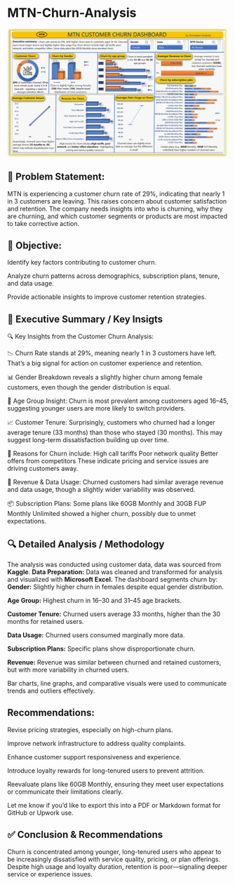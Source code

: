 # MTN-Churn-Analysis
![Dashboard view](https://github.com/Chris-Data-Driver/MTN-Churn-Analysis/blob/main/MTN.png)


## 📌 Problem Statement:
MTN is experiencing a customer churn rate of 29%, indicating that nearly 1 in 3 customers are leaving. This raises concern about customer satisfaction and retention. The company needs insights into who is churning, why they are churning, and which customer segments or products are most impacted to take corrective action.

## 🎯 Objective:

Identify key factors contributing to customer churn.

Analyze churn patterns across demographics, subscription plans, tenure, and data usage.

Provide actionable insights to improve customer retention strategies.

## 🧠 Executive Summary / Key Insigts

🔍 Key Insights from the Customer Churn Analysis:

📉 Churn Rate stands at 29%, meaning nearly 1 in 3 customers have left. That’s a big signal for action on customer experience and retention.

📊 Gender Breakdown reveals a slightly higher churn among female customers, even though the gender distribution is equal.

👥 Age Group Insight: Churn is most prevalent among customers aged 16–45, suggesting younger users are more likely to switch providers.

📈 Customer Tenure: Surprisingly, customers who churned had a longer average tenure (33 months) than those who stayed (30 months). This may suggest long-term dissatisfaction building up over time.

📶 Reasons for Churn include:
   High call tariffs
   Poor network quality
   Better offers from competitors
These indicate pricing and service issues are driving customers away.

💸 Revenue & Data Usage: Churned customers had similar average revenue and data usage, though a slightly wider variability was observed.

📦 Subscription Plans: Some plans like 60GB Monthly and 30GB FUP Monthly Unlimited showed a higher churn, possibly due to unmet expectations.

## 🔍 Detailed Analysis / Methodology
The analysis was conducted using customer data, data was sourced from **Kaggle**. **Data Preparation:** Data was cleaned and transformed for analysis and visualized with **Microsoft Excel.**
The dashboard segments churn by:
**Gender:** Slightly higher churn in females despite equal gender distribution.

**Age Group:** Highest churn in 16–30 and 31–45 age brackets.

**Customer Tenure:** Churned users average 33 months, higher than the 30 months for retained users.

**Data Usage:** Churned users consumed marginally more data.

**Subscription Plans:** Specific plans show disproportionate churn.

**Revenue:** Revenue was similar between churned and retained customers, but with more variability in churned users.

Bar charts, line graphs, and comparative visuals were used to communicate trends and outliers effectively.

## Recommendations:
Revise pricing strategies, especially on high-churn plans.

Improve network infrastructure to address quality complaints.

Enhance customer support responsiveness and experience.

Introduce loyalty rewards for long-tenured users to prevent attrition.

Reevaluate plans like 60GB Monthly, ensuring they meet user expectations or communicate their limitations clearly.

Let me know if you’d like to export this into a PDF or Markdown format for GitHub or Upwork use.

## ✅ Conclusion & Recommendations
Churn is concentrated among younger, long-tenured users who appear to be increasingly dissatisfied with service quality, pricing, or plan offerings. Despite high usage and loyalty duration, retention is poor—signaling deeper service or experience issues.














